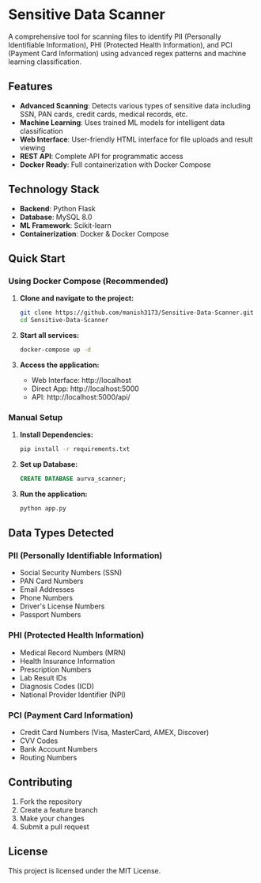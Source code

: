 # Sensitive Data Scanner

A comprehensive tool for scanning files to identify PII (Personally Identifiable Information), PHI (Protected Health Information), and PCI (Payment Card Information) using advanced regex patterns and machine learning classification.

## Features

- **Advanced Scanning**: Detects various types of sensitive data including SSN, PAN cards, credit cards, medical records, etc.
- **Machine Learning**: Uses trained ML models for intelligent data classification
- **Web Interface**: User-friendly HTML interface for file uploads and result viewing
- **REST API**: Complete API for programmatic access
- **Docker Ready**: Full containerization with Docker Compose

## Technology Stack

- **Backend**: Python Flask
- **Database**: MySQL 8.0
- **ML Framework**: Scikit-learn
- **Containerization**: Docker & Docker Compose

## Quick Start

### Using Docker Compose (Recommended)

1. **Clone and navigate to the project:**

   ```bash
   git clone https://github.com/manish3173/Sensitive-Data-Scanner.git
   cd Sensitive-Data-Scanner
   ```

2. **Start all services:**

   ```bash
   docker-compose up -d
   ```

3. **Access the application:**
   - Web Interface: http://localhost
   - Direct App: http://localhost:5000
   - API: http://localhost:5000/api/

### Manual Setup

1. **Install Dependencies:**

   ```bash
   pip install -r requirements.txt
   ```

2. **Set up Database:**

   ```sql
   CREATE DATABASE aurva_scanner;
   ```

3. **Run the application:**
   ```bash
   python app.py
   ```

## Data Types Detected

### PII (Personally Identifiable Information)

- Social Security Numbers (SSN)
- PAN Card Numbers
- Email Addresses
- Phone Numbers
- Driver's License Numbers
- Passport Numbers

### PHI (Protected Health Information)

- Medical Record Numbers (MRN)
- Health Insurance Information
- Prescription Numbers
- Lab Result IDs
- Diagnosis Codes (ICD)
- National Provider Identifier (NPI)

### PCI (Payment Card Information)

- Credit Card Numbers (Visa, MasterCard, AMEX, Discover)
- CVV Codes
- Bank Account Numbers
- Routing Numbers



## Contributing

1. Fork the repository
2. Create a feature branch
3. Make your changes
4. Submit a pull request

## License

This project is licensed under the MIT License.
